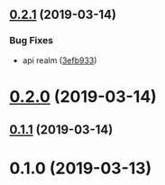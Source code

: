 ## [0.2.1](https://github.com/apigeeks-com/a6s-k8s-keycloak-manager/compare/v0.2.0...v0.2.1) (2019-03-14)


### Bug Fixes

* api realm ([3efb933](https://github.com/apigeeks-com/a6s-k8s-keycloak-manager/commit/3efb933))



# [0.2.0](https://github.com/apigeeks-com/a6s-k8s-keycloak-manager/compare/0.2.0...v0.2.0) (2019-03-14)



## [0.1.1](https://github.com/apigeeks-com/a6s-k8s-keycloak-manager/compare/0.1.0...0.1.1) (2019-03-14)



# 0.1.0 (2019-03-13)




